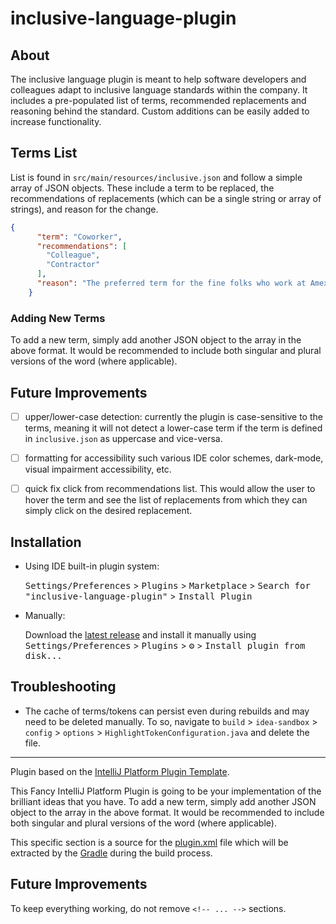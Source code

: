 # inclusive-language-plugin

## About

The inclusive language plugin is meant to help software developers and colleagues adapt to inclusive language standards within the company. It includes a pre-populated list of terms, recommended replacements and reasoning behind the standard. Custom additions can be easily added to increase functionality.  

## Terms List

List is found in `src/main/resources/inclusive.json` and follow a simple array of JSON objects. These include a term to be replaced, the recommendations of replacements (which can be a single string or array of strings), and reason for the change.

```json
{
      "term": "Coworker",
      "recommendations": [
        "Colleague",
        "Contractor"
      ],
      "reason": "The preferred term for the fine folks who work at Amex is \"Colleague\" (and/or \"Contractor\", as appropriate).\n"
    }
```

### Adding New Terms

To add a new term, simply add another JSON object to the array in the above format. It would be recommended to include both singular and plural versions of the word (where applicable).

## Future Improvements

- [ ] upper/lower-case detection: currently the plugin is case-sensitive to the terms, meaning it will not detect a lower-case term if the term is defined in `inclusive.json` as uppercase and vice-versa.
- [ ] formatting for accessibility such various IDE color schemes, dark-mode, visual impairment accessibility, etc. 
- [ ] quick fix click from recommendations list. This would allow the user to hover the term and see the list of replacements from which they can simply click on the desired replacement.


## Installation

- Using IDE built-in plugin system:
  
  <kbd>Settings/Preferences</kbd> > <kbd>Plugins</kbd> > <kbd>Marketplace</kbd> > <kbd>Search for "inclusive-language-plugin"</kbd> >
  <kbd>Install Plugin</kbd>
  
- Manually:

  Download the [latest release](https://github.com/omarkali217/inclusive-language-plugin/releases/latest) and install it manually using
  <kbd>Settings/Preferences</kbd> > <kbd>Plugins</kbd> > <kbd>⚙️</kbd> > <kbd>Install plugin from disk...</kbd>


## Troubleshooting

- The cache of terms/tokens can persist even during rebuilds and may need to be deleted manually. To so, navigate to `build` > `idea-sandbox` > `config` > `options` > `HighlightTokenConfiguration.java` and delete the file.
---
Plugin based on the [IntelliJ Platform Plugin Template][template].

<!-- Plugin description -->
This Fancy IntelliJ Platform Plugin is going to be your implementation of the brilliant ideas that you have.
To add a new term, simply add another JSON object to the array in the above format. It would be recommended to include both singular and plural versions of the word (where applicable).

This specific section is a source for the [plugin.xml](/src/main/resources/META-INF/plugin.xml) file which will be extracted by the [Gradle](/build.gradle.kts) during the build process.
## Future Improvements

To keep everything working, do not remove `<!-- ... -->` sections.
<!-- Plugin description end -->

[template]: https://github.com/JetBrains/intellij-platform-plugin-template
